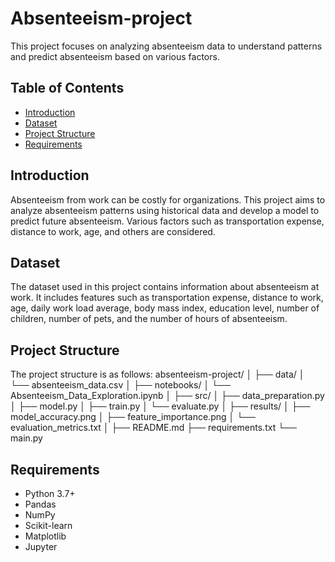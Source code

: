 # Absenteeism-project

This project focuses on analyzing absenteeism data to understand patterns and predict absenteeism based on various factors.

## Table of Contents
- [Introduction](#introduction)
- [Dataset](#dataset)
- [Project Structure](#project-structure)
- [Requirements](#requirements)

## Introduction
Absenteeism from work can be costly for organizations. This project aims to analyze absenteeism patterns using historical data and develop a model to predict future absenteeism. Various factors such as transportation expense, distance to work, age, and others are considered.

## Dataset
The dataset used in this project contains information about absenteeism at work. It includes features such as transportation expense, distance to work, age, daily work load average, body mass index, education level, number of children, number of pets, and the number of hours of absenteeism.

## Project Structure
The project structure is as follows:
absenteeism-project/
│
├── data/
│ └── absenteeism_data.csv
│
├── notebooks/
│ └── Absenteeism_Data_Exploration.ipynb
│
├── src/
│ ├── data_preparation.py
│ ├── model.py
│ ├── train.py
│ └── evaluate.py
│
├── results/
│ ├── model_accuracy.png
│ ├── feature_importance.png
│ └── evaluation_metrics.txt
│
├── README.md
├── requirements.txt
└── main.py
## Requirements
- Python 3.7+
- Pandas
- NumPy
- Scikit-learn
- Matplotlib
- Jupyter
